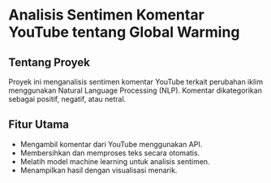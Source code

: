 # Analisis Sentimen Komentar YouTube tentang Global Warming

## Tentang Proyek
Proyek ini menganalisis sentimen komentar YouTube terkait perubahan iklim menggunakan Natural Language Processing (NLP). Komentar dikategorikan sebagai positif, negatif, atau netral.

## Fitur Utama
- Mengambil komentar dari YouTube menggunakan API.
- Membersihkan dan memproses teks secara otomatis.
- Melatih model machine learning untuk analisis sentimen.
- Menampilkan hasil dengan visualisasi menarik.
